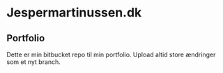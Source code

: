 Jespermartinussen.dk
===

## Portfolio
Dette er min bitbucket repo til min portfolio.
Upload altid store ændringer som et nyt branch.